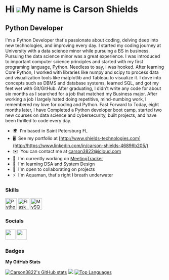 Hi ![](https://user-images.githubusercontent.com/18350557/176309783-0785949b-9127-417c-8b55-ab5a4333674e.gif)My name is Carson Shields
======================================================================================================================================

Python Developer
----------------

I'm a Python Developer that's passionate about coding, delving deep into new technologies, and improving every day. I started my coding journey at University with a data science minor while pursuing a BS in business. Pursuing the data science minor was a great experience. I was introduced to important computer science principles and started with my first programing language, Python. Needless to say, I was hooked. After learning Core Python, I worked with libraries like numpy and scipy to process data and visualization tools like matplotlib and Tableau to visualize it. I dove into concepts such as DBMS and database systems, learned SQL, and got my feet wet with Git/GitHub. After graduating, I didn't write any code for about six months as I searched for a job that matched my Business major. After working a job I largely hated doing repetitive, mind-numbing work, I remembered my love for coding and Python. Fast Forward to Today, eight months later, I have Completed a Python developer boot camp, started two new courses on data science and cybersecurity, built projects, and have been thrilled to code every day.

*   🌍  I'm based in Saint Petersburg FL
*   🖥️  See my portfolio at [http://www.shields-technologies.com](http://https://www.linkedin.com/in/carson-shields-46896b205/)
*   ✉️  You can contact me at [carson3822@icloud.com](mailto:carson3822@icloud.com)
*   🚀  I'm currently working on [MeetingTracker](http://https://github.com/Carson3822/MeetingTracker)
*   🧠  I'm learning DSA and System Design
*   🤝  I'm open to collaborating on projects
*   ⚡  I'm Aquaman, that's right I breath underwater
  
### Skills 

<p align="left"> <a href="https://www.python.org/" target="_blank" rel="noreferrer"><img src="https://raw.githubusercontent.com/danielcranney/readme-generator/main/public/icons/skills/python-colored.svg" width="36" height="36" alt="Python" /></a> <a href="https://flask.palletsprojects.com/en/2.0.x/" target="_blank" rel="noreferrer"><img src="https://raw.githubusercontent.com/danielcranney/readme-generator/main/public/icons/skills/flask-colored.svg" width="36" height="36" alt="Flask" /></a> <a href="https://www.mysql.com/" target="_blank" rel="noreferrer"><img src="https://raw.githubusercontent.com/danielcranney/readme-generator/main/public/icons/skills/mysql-colored.svg" width="36" height="36" alt="MySQL" /></a> </p>
                    
### Socials
                                 
<p align="left"> <a href="https://www.github.com/Carson3822" target="_blank" rel="noreferrer"><img src="https://raw.githubusercontent.com/danielcranney/readme-generator/main/public/icons/socials/github.svg" width="32" height="32" /></a> <a href="https://www.linkedin.com/in/carson-shields-46896b205/" target="_blank" rel="noreferrer"><img src="https://raw.githubusercontent.com/danielcranney/readme-generator/main/public/icons/socials/linkedin.svg" width="32" height="32" /></a></p>

### Badges

<b>My GitHub Stats</b>

<a href="http://www.github.com/Carson3822"><img src="https://github-readme-stats.vercel.app/api?username=Carson3822&show_icons=true&hide=&count_private=true&title_color=0891b2&text_color=ffffff&icon_color=0891b2&bg_color=1c1917&hide_border=true&show_icons=true" alt="Carson3822's GitHub stats" /></a>
<a href="http://www.github.com/Carson3822"><img src="https://github-readme-streak-stats.herokuapp.com/?user=Carson3822&stroke=ffffff&background=1c1917&ring=0891b2&fire=0891b2&currStreakNum=ffffff&currStreakLabel=0891b2&sideNums=ffffff&sideLabels=ffffff&dates=ffffff&hide_border=true" /></a>
<a href="https://github.com/Carson3822" align="left"><img src="https://github-readme-stats.vercel.app/api/top-langs/?username=Carson3822&langs_count=10&title_color=0891b2&text_color=ffffff&icon_color=0891b2&bg_color=1c1917&hide_border=true&locale=en&custom_title=Top%20%Languages" alt="Top Languages" /></a>









